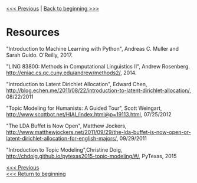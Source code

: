 [<<< Previous](review.md) | [Back to beginning >>>](../README.md)

# Resources

"Introduction to Machine Learning with Python", Andreas C. Muller and Sarah Guido. O'Reilly, 2017.

"LING 83800: Methods in Computational Linguistics II", Andrew Rosenberg.  http://eniac.cs.qc.cuny.edu/andrew/methods2/, 2014.

"Introduction to Latent Dirichlet Allocation", Edward Chen, http://blog.echen.me/2011/08/22/introduction-to-latent-dirichlet-allocation/, 08/22/2011

"Topic Modeling for Humanists: A Guided Tour", Scott Weingart, 
http://www.scottbot.net/HIAL/index.html@p=19113.html, 07/25/2012

"The LDA Buffet is Now Open", Matthew Jockers, http://www.matthewjockers.net/2011/09/29/the-lda-buffet-is-now-open-or-latent-dirichlet-allocation-for-english-majors/, 09/29/2011

"Introduction to Topic Modeling",Christine Doig, http://chdoig.github.io/pytexas2015-topic-modeling/#/, PyTexas, 2015 

[<<< Previous](review.md)  
[<<< Return to beginning](../README.md)
